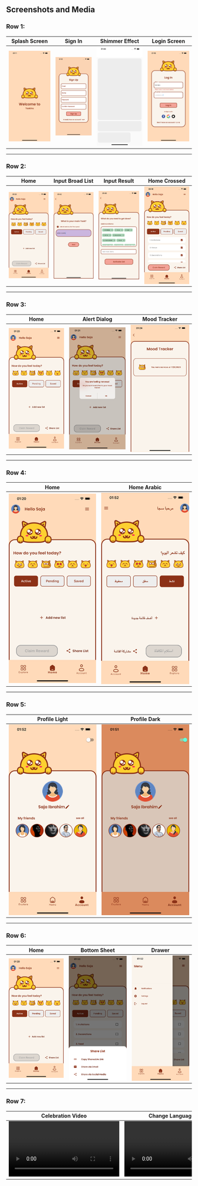 
## Screenshots and Media

### Row 1:
| Splash Screen | Sign In | Shimmer Effect | Login Screen |
| -------------- | ------- | -------------- | ------------ |
| ![Splash](splash.png) | ![Sign In](sign_up.png) | ![Shimmer](shimmer.png) | ![Login](login.png) |

---

### Row 2:
| Home | Input Broad List | Input Result | Home Crossed |
| ---- | ---------------- | ------------ | ------------ |
| ![Home](home.png) | ![Input Broad List](input_broad_list.png) | ![Input Result](input_result.png) | ![Home Crossed](home_crossed.png) |

---

### Row 3:
| Home | Alert Dialog | Mood Tracker |
| ---- | ------------ | ------------ |
| ![Home](home.png) | ![Alert Dialog](alertdialog.png) | ![Mood Tracker](mood_tracker.png) |

---

### Row 4:
| Home | Home Arabic |
| ---- | ----------- |
| ![Home](home.png) | ![Home Arabic](home_arabic.png) |

---

### Row 5:
| Profile Light | Profile Dark |
| ------------- | ------------- |
| ![Profile Light](profile_light.png) | ![Profile Dark](profile_dark.png) |

---

### Row 6:
| Home | Bottom Sheet | Drawer |
| ---- | ------------ | ------ |
| ![Home](home.png) | ![Bottom Sheet](bottom_sheet.png) | ![Drawer](drawer.png) |

---

### Row 7:
| Celebration Video | Change Language Video |
| ----------------- | --------------------- |
| ![Celebration Video](celeb.mov) | ![Change Language Video](changelang.mov) |


